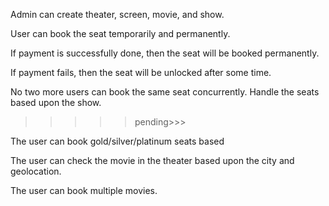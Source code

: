 Admin can create theater, screen, movie, and show.

User can book the seat temporarily and permanently.

If payment is successfully done, then the seat will be booked permanently.

If payment fails, then the seat will be unlocked after some time.

No two more users can book the same seat concurrently. Handle the seats based upon the show.

>>>>>pending>>>

The user can book gold/silver/platinum seats based

The user can check the movie in the theater based upon the city and geolocation.

The user can book multiple movies.









